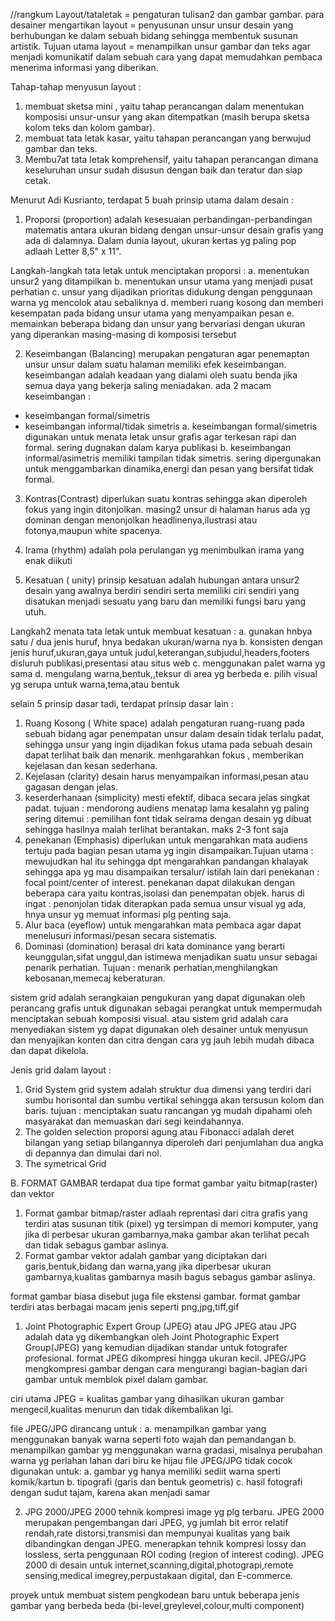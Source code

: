 //rangkum
Layout/tataletak = pengaturan tulisan2 dan gambar gambar.
para desainer mengartikan layout = penyusunan unsur unsur desain yang berhubungan ke dalam sebuah bidang sehingga membentuk susunan artistik.
Tujuan utama layout = menampilkan unsur gambar dan teks agar menjadi komunikatif dalam sebuah cara yang dapat memudahkan pembaca menerima informasi yang diberikan.

Tahap-tahap menyusun layout :
1. membuat sketsa mini , yaitu tahap perancangan dalam menentukan komposisi unsur-unsur yang akan ditempatkan (masih berupa sketsa kolom teks dan kolom gambar).
2. membuat tata letak kasar, yaitu tahapan perancangan yang berwujud gambar dan teks.
3. Membu7at tata letak komprehensif, yaitu tahapan perancangan dimana keseluruhan unsur sudah disusun dengan baik dan teratur dan siap cetak.

Menurut Adi Kusrianto, terdapat 5 buah prinsip utama dalam desain :

1. Proporsi (proportion)
adalah kesesuaian perbandingan-perbandingan matematis antara ukuran bidang dengan unsur-unsur desain grafis yang ada di dalamnya.
Dalam dunia layout, ukuran kertas yg paling pop adlaah Letter 8,5" x 11".

Langkah-langkah tata letak untuk menciptakan proporsi :
a. menentukan unsur2 yang ditampilkan
b. menentukan unsur utama yang menjadi pusat perhatian
c. unsur yang dijadikan prioritas didukung dengan penggunaan warna yg mencolok atau sebaliknya
d. memberi ruang kosong dan memberi kesempatan pada bidang unsur utama yang menyampaikan pesan
e. memainkan beberapa bidang dan unsur yang bervariasi dengan ukuran yang diperankan masing-masing di komposisi tersebut

2. Keseimbangan (Balancing)
merupakan pengaturan agar penemaptan unsur unsur dalam suatu halaman memiliki efek keseimbangan.
keseimbangan adalah keadaan yang dialami oleh suatu benda jika semua daya yang bekerja saling meniadakan.
ada  2 macam keseimbangan :
- keseimbangan formal/simetris
- keseimbangan informal/tidak simetris
a. keseimbangan formal/simetris
digunakan untuk menata letak unsur grafis agar terkesan rapi dan formal.
sering dugnakan dalam karya publikasi
b. keseimbangan informal/asimetris
memiliki tampilan tidak simetris. sering dipergunakan untuk menggambarkan dinamika,energi dan pesan yang bersifat tidak formal.

3. Kontras(Contrast)
diperlukan suatu kontras sehingga akan diperoleh fokus yang ingin ditonjolkan.
masing2 unsur di halaman harus ada yg dominan dengan menonjolkan headlinenya,ilustrasi atau fotonya,maupun white spacenya.

4. Irama (rhythm)
adalah pola perulangan yg menimbulkan irama yang enak diikuti

5. Kesatuan ( unity)
prinsip kesatuan adalah hubungan antara unsur2 desain yang awalnya berdiri sendiri serta memiliki ciri sendiri yang disatukan menjadi sesuatu yang baru dan memiliki fungsi baru yang utuh.

Langkah2 menata tata letak untuk membuat kesatuan :
a. gunakan hnbya satu / dua jenis huruf, hnya bedakan ukuran/warna nya
b. konsisten dengan jenis huruf,ukuran,gaya untuk judul,keterangan,subjudul,headers,footers disluruh publikasi,presentasi atau situs web
c. menggunakan palet warna yg sama
d. mengulang warna,bentuk,,teksur di area yg berbeda
e. pilih visual yg serupa untuk warna,tema,atau bentuk

selain 5 prinsip dasar tadi, terdapat prinsip dasar lain :
1. Ruang Kosong ( White space)
adalah pengaturan ruang-ruang pada sebuah bidang agar penempatan unsur dalam desain tidak terlalu padat, sehingga unsur yang ingin dijadikan fokus utama pada sebuah desain dapat terlihat baik dan menarik.
menhgarahkan fokus , memberikan kejelasan dan kesan sederhana.
2. Kejelasan (clarity)
desain harus menyampaikan informasi,pesan atau gagasan dengan jelas.
3. keserderhanaan (simplicity)
mesti efektif, dibaca secara jelas singkat padat. tujuan : mendorong audiens menatap lama
kesalahn yg paling sering ditemui : pemilihan font tidak seirama dengan desain yg dibuat sehingga hasilnya malah terlihat berantakan.
maks 2-3 font saja
4. penekanan (Emphasis)
diperlukan untuk mengarahkan mata audiens tertuju pada bagian pesan utama yg ingin disampaikan.Tujuan utama : mewujudkan hal itu sehingga dpt mengarahkan pandangan khalayak sehingga apa yg mau disampaikan tersalur/
istilah lain dari penekanan : focal point/center of interest.
penekanan dapat dilakukan dengan beberapa cara yaitu kontras,isolasi dan penempatan objek.
harus di ingat : penonjolan tidak diterapkan pada semua unsur visual yg ada, hnya unsur yg memuat informasi plg penting saja.
5. Alur baca (eyeflow)
untuk mengarahkan mata pembaca agar dapat menelusuri informasi/pesan secara sistematis.
6. Dominasi (domination)
berasal dri kata dominance yang berarti keunggulan,sifat unggul,dan istimewa menjadikan suatu unsur sebagai penarik perhatian.
Tujuan : menarik perhatian,menghilangkan kebosanan,memecaj keberaturan.

sistem grid adalah serangkaian pengukuran yang dapat digunakan oleh perancang grafis untuk digunakan sebagai perangkat untuk mempermudah menciptakan sebuah komposisi visual. 
atau sistem grid adalah cara menyediakan sistem yg dapat digunakan oleh desainer untuk menyusun dan menyajikan konten dan citra dengan cara yg jauh lebih mudah dibaca dan dapat dikelola.

Jenis grid dalam layout :
1. Grid System
grid system adalah struktur dua dimensi yang terdiri dari sumbu horisontal dan sumbu vertikal sehingga akan tersusun kolom dan baris.
tujuan : menciptakan suatu rancangan yg mudah dipahami oleh masyarakat dan memuaskan dari segi keindahannya.
2. The golden selection 
proporsi agung atau Fibonacci adalah deret bilangan yang setiap bilangannya diperoleh dari penjumlahan dua angka di depannya dan dimulai dari nol.
3. The symetrical Grid


B. FORMAT GAMBAR
terdapat dua tipe format gambar yaitu bitmap(raster) dan vektor
1. Format gambar bitmap/raster adlaah reprentasi dari citra grafis yang terdiri atas susunan titik (pixel) yg tersimpan di memori komputer, yang jika di perbesar ukuran gambarnya,maka gambar akan terlihat pecah dan tidak sebagus gambar aslinya.
2. Format gambar vektor adalah gambar yang diciptakan dari garis,bentuk,bidang dan warna,yang jika diperbesar ukuran gambarnya,kualitas gambarnya masih bagus sebagus gambar aslinya.

format gambar biasa disebut juga file ekstensi gambar. format gambar terdiri atas berbagai macam jenis seperti png,jpg,tiff,gif

1. Joint Photographic Expert Group (JPEG) atau JPG
JPEG atau JPG adalah data yg dikembangkan oleh Joint Photographic Expert Group(JPEG) yang kemudian dijadikan standar untuk fotografer profesional.
format JPEG dikompresi hingga ukuran kecil. JPEG/JPG mengkompresi gambar dengan cara mengurangi bagian-bagian dari gambar untuk memblok pixel dalam gambar.

ciri utama JPEG = kualitas gambar yang dihasilkan
ukuran gambar mengecil,kualitas menurun dan tidak dikembalikan lgi.

file JPEG/JPG dirancang untuk :
a. menampilkan gambar yang menggunakan banyak warna seperti foto wajah dan pemandangan
b. menampilkan gambar yg menggunakan warna gradasi, misalnya perubahan warna yg perlahan lahan dari biru ke hijau
file JPEG/JPG tidak cocok digunakan untuk:
a. gambar yg hanya memiliki sediit warna sperti komik/kartun
b. tipografi (garis dan bentuk geometris)
c. hasil fotografi dengan sudut tajam, karena akan menjadi samar

2. JPG 2000/JPEG 2000
tehnik kompresi image yg plg terbaru. JPEG 2000 merupakan pengembangan dari JPEG, yg jumlah bit error relatif rendah,rate distorsi,transmisi dan mempunyai kualitas yang baik dibandingkan dengan JPEG.
menerapkan tehnik kompresi lossy dan lossless, serta penggunaan ROI coding (region of interest coding). JPEG 2000 di desain untuk internet,scanning,digital,photograpi,remote sensing,medical imegrey,perpustakaan digital, dan E-commerce.

proyek untuk membuat sistem pengkodean baru untuk beberapa jenis gambar yang berbeda beda (bi-level,greylevel,colour,multi component)


